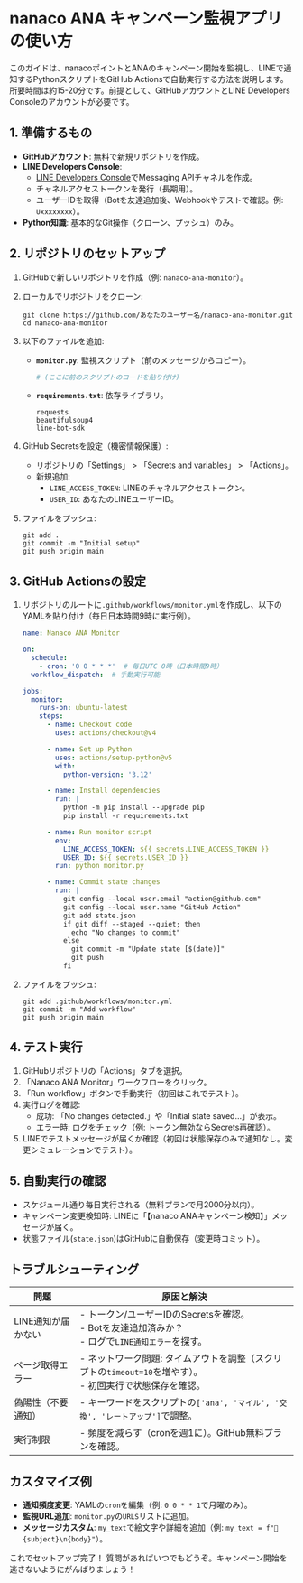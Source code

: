 # nanaco ANA キャンペーン監視アプリの使い方

このガイドは、nanacoポイントとANAのキャンペーン開始を監視し、LINEで通知するPythonスクリプトをGitHub Actionsで自動実行する方法を説明します。所要時間は約15-20分です。前提として、GitHubアカウントとLINE Developers Consoleのアカウントが必要です。

## 1. 準備するもの
- **GitHubアカウント**: 無料で新規リポジトリを作成。
- **LINE Developers Console**:
  - [LINE Developers Console](https://developers.line.biz/console/)でMessaging APIチャネルを作成。
  - チャネルアクセストークンを発行（長期用）。
  - ユーザーIDを取得（Botを友達追加後、Webhookやテストで確認。例: `Uxxxxxxxx`）。
- **Python知識**: 基本的なGit操作（クローン、プッシュ）のみ。

## 2. リポジトリのセットアップ
1. GitHubで新しいリポジトリを作成（例: `nanaco-ana-monitor`）。
2. ローカルでリポジトリをクローン:
   ```
   git clone https://github.com/あなたのユーザー名/nanaco-ana-monitor.git
   cd nanaco-ana-monitor
   ```
3. 以下のファイルを追加:
   - **`monitor.py`**: 監視スクリプト（前のメッセージからコピー）。
     ```python
     # (ここに前のスクリプトのコードを貼り付け)
     ```
   - **`requirements.txt`**: 依存ライブラリ。
     ```
     requests
     beautifulsoup4
     line-bot-sdk
     ```

4. GitHub Secretsを設定（機密情報保護）:
   - リポジトリの「Settings」 > 「Secrets and variables」 > 「Actions」。
   - 新規追加:
     - `LINE_ACCESS_TOKEN`: LINEのチャネルアクセストークン。
     - `USER_ID`: あなたのLINEユーザーID。

5. ファイルをプッシュ:
   ```
   git add .
   git commit -m "Initial setup"
   git push origin main
   ```

## 3. GitHub Actionsの設定
1. リポジトリのルートに`.github/workflows/monitor.yml`を作成し、以下のYAMLを貼り付け（毎日日本時間9時に実行例）。
   ```yaml
   name: Nanaco ANA Monitor

   on:
     schedule:
       - cron: '0 0 * * *'  # 毎日UTC 0時（日本時間9時）
     workflow_dispatch:  # 手動実行可能

   jobs:
     monitor:
       runs-on: ubuntu-latest
       steps:
         - name: Checkout code
           uses: actions/checkout@v4

         - name: Set up Python
           uses: actions/setup-python@v5
           with:
             python-version: '3.12'

         - name: Install dependencies
           run: |
             python -m pip install --upgrade pip
             pip install -r requirements.txt

         - name: Run monitor script
           env:
             LINE_ACCESS_TOKEN: ${{ secrets.LINE_ACCESS_TOKEN }}
             USER_ID: ${{ secrets.USER_ID }}
           run: python monitor.py

         - name: Commit state changes
           run: |
             git config --local user.email "action@github.com"
             git config --local user.name "GitHub Action"
             git add state.json
             if git diff --staged --quiet; then
               echo "No changes to commit"
             else
               git commit -m "Update state [$(date)]"
               git push
             fi
   ```
2. ファイルをプッシュ:
   ```
   git add .github/workflows/monitor.yml
   git commit -m "Add workflow"
   git push origin main
   ```

## 4. テスト実行
1. GitHubリポジトリの「Actions」タブを選択。
2. 「Nanaco ANA Monitor」ワークフローをクリック。
3. 「Run workflow」ボタンで手動実行（初回はこれでテスト）。
4. 実行ログを確認:
   - 成功: 「No changes detected.」や「Initial state saved...」が表示。
   - エラー時: ログをチェック（例: トークン無効ならSecrets再確認）。
5. LINEでテストメッセージが届くか確認（初回は状態保存のみで通知なし。変更シミュレーションでテスト）。

## 5. 自動実行の確認
- スケジュール通り毎日実行される（無料プランで月2000分以内）。
- キャンペーン変更検知時: LINEに「【nanaco ANAキャンペーン検知】」メッセージが届く。
- 状態ファイル(`state.json`)はGitHubに自動保存（変更時コミット）。

## トラブルシューティング
| 問題 | 原因と解決 |
|------|------------|
| LINE通知が届かない | - トークン/ユーザーIDのSecretsを確認。<br>- Botを友達追加済みか？<br>- ログで`LINE通知エラー`を探す。 |
| ページ取得エラー | - ネットワーク問題: タイムアウトを調整（スクリプトの`timeout=10`を増やす）。<br>- 初回実行で状態保存を確認。 |
| 偽陽性（不要通知） | - キーワードをスクリプトの`['ana', 'マイル', '交換', 'レートアップ']`で調整。 |
| 実行制限 | - 頻度を減らす（cronを週1に）。GitHub無料プランを確認。 |

## カスタマイズ例
- **通知頻度変更**: YAMLの`cron`を編集（例: `0 0 * * 1`で月曜のみ）。
- **監視URL追加**: `monitor.py`の`URLS`リストに追加。
- **メッセージカスタム**: `my_text`で絵文字や詳細を追加（例: `my_text = f"🚀 {subject}\n{body}"`）。

これでセットアップ完了！ 質問があればいつでもどうぞ。キャンペーン開始を逃さないようにがんばりましょう！
